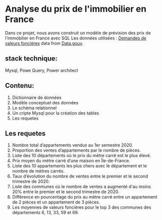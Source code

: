 # Analyse du prix de l'immobilier en France

 Dans ce projet, nous avons construit un modèle de prévision des prix de l'immobilier en France avec SQL
 Les données utilisées : [Demandes de valeurs foncières](https://www.data.gouv.fr/fr/datasets/5c4ae55a634f4117716d5656/) data from [Data.gouv](https://www.data.gouv.fr/fr/).
 
 
##  stack technique: 
Mysql, Powe Query, Power architect

## Contenu:
1. Dictionnaire de données
2. Modèle conceptuel des données
3. Le schéma relationnel
4. Un cripte Mysql pour la création des tables
5. Les requetes

## Les requetes
1. Nombre total d’appartements vendus au 1er semestre 2020.
2. Proportion des ventes d’appartements par le nombre de pièces.
3. Liste des 10 départements où le prix du mètre carré est le plus élevé.
4. Prix moyen du mètre carré d’une maison en Île-de-France.
5. Liste des 10 appartements les plus chers avec le département et le nombre de mètres carrés.
6. Taux d’évolution du nombre de ventes entre le premier et le second trimestre de 2020.
7. Liste des communes où le nombre de ventes a augmenté d'au moins 20% entre le premier et le second trimestre de 2020.
8. Différence en pourcentage du prix au mètre carré entre un appartement de 2 pièces et un appartement de 3 pièces.
9. Les moyennes de valeurs foncières pour le top 3 des communes des départements 6, 13, 33, 59 et 69.
